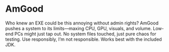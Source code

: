 # AmGood
Who knew an EXE could be this annoying without admin rights? AmGood pushes a system to its limits—maxing CPU, GPU, visuals, and volume. Low-end PCs might just tap out. No system files touched, just pure chaos for testing. Use responsibly, I’m not responsible. Works best with the included JDK.
